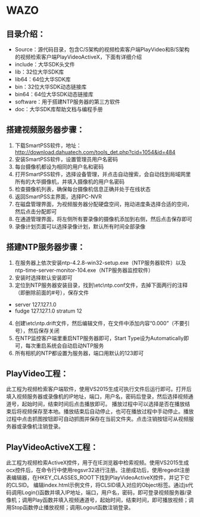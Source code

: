 # WAZO


## 目录介绍：
- Source：源代码目录，包含C/S架构的视频检索客户端PlayVideo和B/S架构的视频检索客户端PlayVideoActiveX，下面有详细介绍
- include：大华SDK头文件
- lib：32位大华SDK库
- lib64：64位大华SDK库
- bin：32位大华SDK动态链接库
- bin64：64位大华SDK动态链接库
- software：用于搭建NTP服务器的第三方软件
- doc：大华SDK库帮助文档与编程手册

## 搭建视频服务器步骤：
1. 下载SmartPSS软件，地址：http://download.dahuatech.com/tools_det.php?cid=1054&id=484
2. 安装SmartPSS软件，设置管理员用户名密码
3. 每台摄像机都设为相同的用户名和密码
4. 打开SmartPSS软件，选择设备管理，并点击自动搜索，会自动找到局域网里所有的大华摄像机，并填入摄像机的用户名密码
5. 检查摄像机列表，确保每台摄像机信息正确并处于在线状态
6. 返回SmartPSS主界面，选择PC-NVR
7. 在磁盘管理界面，为视频服务器分配硬盘空间，拖动进度条选择合适的空间，然后点击分配即可
8. 在通道管理界面，将左侧所有要录像的摄像机添加到右侧，然后点击保存即可
9. 录像计划页面可以选择录像计划，默认所有时间全部录像

## 搭建NTP服务器步骤：
1. 在服务器上依次安装ntp-4.2.8-win32-setup.exe（NTP服务器软件）以及ntp-time-server-monitor-104.exe（NTP服务器监控软件）
2. 安装时选择默认安装即可
3. 定位到NTP服务器安装目录，找到\etc\ntp.conf文件，去掉下面两行的注释（即删除前面的#号），保存文件
- server 127.127.1.0
- fudge 127.127.1.0 stratum 12
4. 创建\etc\ntp.drift文件，然后编辑文件，在文件中添加内容“0.000”（不要引号），然后保存关闭
5. 在NTP监控客户端里重启NTP服务器即可，Start Type设为Automatically即可，每次重启系统会自动启动NTP服务
6. 所有相机的NTP都设置为服务器，端口用默认的123即可


## PlayVideo工程：
此工程为视频检索客户端软件，使用VS2015生成可执行文件后运行即可。打开后填入视频服务器或录像机的IP地址，端口，用户名，密码后登录，然后选择视频通道号，起始时间，结束时间后点击播放即可。
播放过程中可以选择是否在播放结束后将视频保存至本地。播放结束后自动停止，也可在播放过程中手动停止。播放过程中点击抓图按钮即可自动抓图并保存在当前文件夹。点击注销按钮可从视频服务器或录像机注销登录。

## PlayVideoActiveX工程：
此工程为视频检索ActiveX控件，用于在IE浏览器中检索视频。使用VS2015生成ocx控件后，在命令行中使用regsvr32进行注册。注册成功后，使用regedit注册表编辑器，在HKEY_CLASSES_ROOT下找到PlayVideoActiveX控件，并记下它的CLSID。
编辑index.html示例文件，将CLSID填入对应的Object标签。通过js代码调用Login()函数并填入IP地址，端口，用户名，密码，即可登录视频服务器/录像机；调用Play函数并填入视频通道号，起始时间，结束时间，即可播放视频；调用Stop函数停止播放视频；调用Logout函数注销登录。
